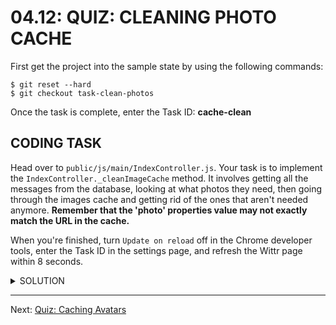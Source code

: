 # 04.12: QUIZ: CLEANING PHOTO CACHE

First get the project into the sample state by using the following commands:

```shell
$ git reset --hard
$ git checkout task-clean-photos
```

Once the task is complete, enter the Task ID: **cache-clean**

## CODING TASK

Head over to `public/js/main/IndexController.js`. Your task is to implement the `IndexController._cleanImageCache` method. It involves getting all the messages from the database, looking at what photos they need, then going through the images cache and getting rid of the ones that aren't needed anymore. **Remember that the 'photo' properties value may not exactly match the URL in the cache.**

When you're finished, turn `Update on reload` off in the Chrome developer tools, enter the Task ID in the settings page, and refresh the Wittr page within 8 seconds.

<details>
<summary>SOLUTION</summary>
<p>

```js
IndexController.prototype._cleanImageCache = function() {
  return this._dbPromise.then(function(db) {
    if (!db) return;

    // TODO: open the 'wittr' object store, get all the messages,
    // gather all the photo urls.
    //
    // Open the 'wittr-content-imgs' cache, and delete any entry
    // that you no longer need.
    var imagesNeeded = [];

    var tx = db.transaction('wittrs');
    return tx
      .objectStore('wittrs')
      .getAll()
      .then(function(messages) {
        messages.forEach(function(message) {
          if (message.photo) {
            imagesNeeded.push(message.photo);
          }
        });

        return caches.open('wittr-content-imgs');
      })
      .then(function(cache) {
        return cache.keys().then(function(requests) {
          requests.forEach(function(request) {
            var url = new URL(request.url);

            if (!imagesNeeded.includes(url.pathname)) {
              cache.delete(request);
            }
          });
        });
      });
  });
};
```

</p>
</details>

---

Next: [Quiz: Caching Avatars](./13-quiz-caching-avatars.md)
